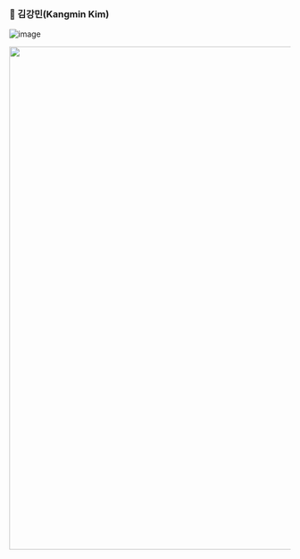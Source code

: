 ### 🙂 김강민(Kangmin Kim)


![image](https://github.com/user-attachments/assets/3b2c1b78-1d80-4eef-ae0b-b46ac2b02e50)



<img src = "https://github.com/user-attachments/assets/3ad88a09-040b-4e0e-8aac-4181005a3a80" width = "900"/>
